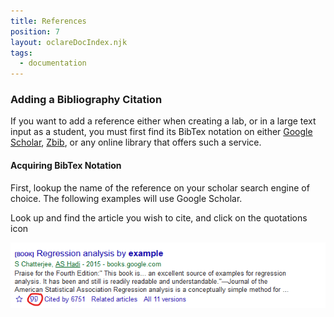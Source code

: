 ```yaml
---
title: References
position: 7
layout: oclareDocIndex.njk
tags:
  - documentation
---
```

### Adding a Bibliography Citation

If you want to add a reference either when creating a lab, or in a large text input as a student, you must first find its BibTex notation on either [Google Scholar](https://scholar.google.ca/), [Zbib](https://zbib.org/), or any online library that offers such a service.

#### Acquiring BibTex Notation

First, lookup the name of the reference on your scholar search engine of choice. The following examples will use Google Scholar.

Look up and find the article you wish to cite, and click on the quotations icon

![Cite Icon](/Images/cms/annotation-2020-05-05-133228.png)